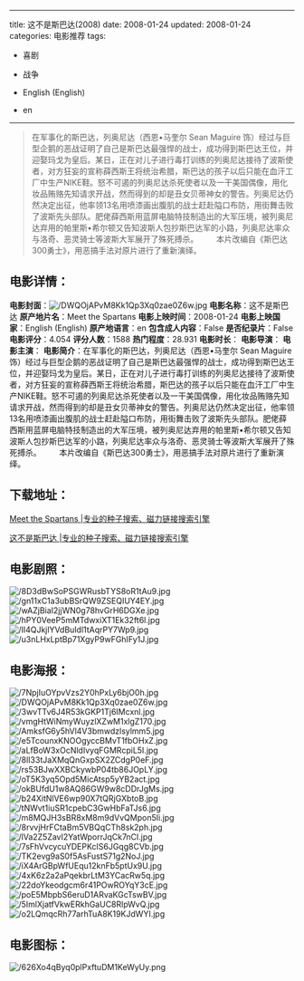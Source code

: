 
---
title: 这不是斯巴达(2008)
date: 2008-01-24
updated: 2008-01-24
categories: 电影推荐
tags:
- 喜剧
- 战争

- English (English)
- en
---


> 在军事化的斯巴达，列奥尼达（西恩•马奎尔 Sean Maguire 饰）经过与巨型企鹅的恶战证明了自己是斯巴达最强悍的战士，成功得到斯巴达王位，并迎娶玛戈为皇后。某日，正在对儿子进行毒打训练的列奥尼达接待了波斯使者，对方狂妄的宣称薛西斯王将统治希腊，斯巴达的孩子以后只能在血汗工厂中生产NIKE鞋。怒不可遏的列奥尼达杀死使者以及一干美国偶像，用化妆品贿赂先知请求开战，然而得到的却是丑女贝蒂神女的警告。列奥尼达仍然决定出征，他率领13名用喷漆画出腹肌的战士赶赴隘口布防，用街舞击败了波斯先头部队。肥佬薛西斯用蓝屏电脑特技制造出的大军压境，被列奥尼达弃用的帕里斯•希尔顿又告知波斯人包抄斯巴达军的小路，列奥尼达率众与洛奇、恶灵骑士等波斯大军展开了殊死搏杀。  　　本片改编自《斯巴达300勇士》，用恶搞手法对原片进行了重新演绎。

## **电影详情**：

**电影封面**：<img src="https://image.tmdb.org/t/p/w200/DWQOjAPvM8Kk1Qp3Xq0zae0Z6w.jpg" alt="/DWQOjAPvM8Kk1Qp3Xq0zae0Z6w.jpg" title="/DWQOjAPvM8Kk1Qp3Xq0zae0Z6w.jpg">
**电影名称**：这不是斯巴达
**原产地片名**：Meet the Spartans
**电影上映时间**：2008-01-24
**电影上映国家**：English (English)
**原产地语言**：en
**包含成人内容**：False
**是否纪录片**：False
**电影评分**：4.054
**评分人数**：1588
**热门程度**：28.931
**电影时长**：
**电影导演**：
**电影主演**：
**电影简介**：在军事化的斯巴达，列奥尼达（西恩•马奎尔 Sean Maguire 饰）经过与巨型企鹅的恶战证明了自己是斯巴达最强悍的战士，成功得到斯巴达王位，并迎娶玛戈为皇后。某日，正在对儿子进行毒打训练的列奥尼达接待了波斯使者，对方狂妄的宣称薛西斯王将统治希腊，斯巴达的孩子以后只能在血汗工厂中生产NIKE鞋。怒不可遏的列奥尼达杀死使者以及一干美国偶像，用化妆品贿赂先知请求开战，然而得到的却是丑女贝蒂神女的警告。列奥尼达仍然决定出征，他率领13名用喷漆画出腹肌的战士赶赴隘口布防，用街舞击败了波斯先头部队。肥佬薛西斯用蓝屏电脑特技制造出的大军压境，被列奥尼达弃用的帕里斯•希尔顿又告知波斯人包抄斯巴达军的小路，列奥尼达率众与洛奇、恶灵骑士等波斯大军展开了殊死搏杀。  　　本片改编自《斯巴达300勇士》，用恶搞手法对原片进行了重新演绎。

## **下载地址**：
[Meet the Spartans |专业的种子搜索、磁力链接搜索引擎](https://movie.amd794.com:2083/?search=Meet%20the%20Spartans&ordering=&mode=match_phrase&page_size=10&page=1)

[这不是斯巴达 |专业的种子搜索、磁力链接搜索引擎](https://movie.amd794.com:2083/?search=%E8%BF%99%E4%B8%8D%E6%98%AF%E6%96%AF%E5%B7%B4%E8%BE%BE&ordering=&mode=match_phrase&page_size=10&page=1)
 

## **电影剧照**：
<img src="https://image.tmdb.org/t/p/original/8D3dBwSoPSGWRusbTYS8oR1tAu9.jpg" alt="/8D3dBwSoPSGWRusbTYS8oR1tAu9.jpg" title="/8D3dBwSoPSGWRusbTYS8oR1tAu9.jpg"><img src="https://image.tmdb.org/t/p/original/gn11xC1a3ubBSrQW9ZSEQIUY4EY.jpg" alt="/gn11xC1a3ubBSrQW9ZSEQIUY4EY.jpg" title="/gn11xC1a3ubBSrQW9ZSEQIUY4EY.jpg"><img src="https://image.tmdb.org/t/p/original/wAZjBiaI2jjWN0g78hvGrH6DGXe.jpg" alt="/wAZjBiaI2jjWN0g78hvGrH6DGXe.jpg" title="/wAZjBiaI2jjWN0g78hvGrH6DGXe.jpg"><img src="https://image.tmdb.org/t/p/original/hPY0VeeP5mMTdwxiXT1Ek32ft6l.jpg" alt="/hPY0VeeP5mMTdwxiXT1Ek32ft6l.jpg" title="/hPY0VeeP5mMTdwxiXT1Ek32ft6l.jpg"><img src="https://image.tmdb.org/t/p/original/lI4QJkjlYVdBuIdl1tAqrPY7Wp9.jpg" alt="/lI4QJkjlYVdBuIdl1tAqrPY7Wp9.jpg" title="/lI4QJkjlYVdBuIdl1tAqrPY7Wp9.jpg"><img src="https://image.tmdb.org/t/p/original/u3nLHxLptBp71XgyP9wFGhIFy1J.jpg" alt="/u3nLHxLptBp71XgyP9wFGhIFy1J.jpg" title="/u3nLHxLptBp71XgyP9wFGhIFy1J.jpg">

## **电影海报**：
<img src="https://image.tmdb.org/t/p/original/7NpjIuOYpvVzs2Y0hPxLy6bjO0h.jpg" alt="/7NpjIuOYpvVzs2Y0hPxLy6bjO0h.jpg" title="/7NpjIuOYpvVzs2Y0hPxLy6bjO0h.jpg"><img src="https://image.tmdb.org/t/p/original/DWQOjAPvM8Kk1Qp3Xq0zae0Z6w.jpg" alt="/DWQOjAPvM8Kk1Qp3Xq0zae0Z6w.jpg" title="/DWQOjAPvM8Kk1Qp3Xq0zae0Z6w.jpg"><img src="https://image.tmdb.org/t/p/original/3wvTTv6J4R53kGKP1Tj6IMcxnl.jpg" alt="/3wvTTv6J4R53kGKP1Tj6IMcxnl.jpg" title="/3wvTTv6J4R53kGKP1Tj6IMcxnl.jpg"><img src="https://image.tmdb.org/t/p/original/vmgHtWiNmyWuyzlXZwM1xlgZ170.jpg" alt="/vmgHtWiNmyWuyzlXZwM1xlgZ170.jpg" title="/vmgHtWiNmyWuyzlXZwM1xlgZ170.jpg"><img src="https://image.tmdb.org/t/p/original/AmksfG6y5hVl4V3bmwdzlsylmm5.jpg" alt="/AmksfG6y5hVl4V3bmwdzlsylmm5.jpg" title="/AmksfG6y5hVl4V3bmwdzlsylmm5.jpg"><img src="https://image.tmdb.org/t/p/original/e5TcounxKNOOgyccBMvT1fbOHxZ.jpg" alt="/e5TcounxKNOOgyccBMvT1fbOHxZ.jpg" title="/e5TcounxKNOOgyccBMvT1fbOHxZ.jpg"><img src="https://image.tmdb.org/t/p/original/aLfBoW3xOcNldIvyqFGMRcpiL5I.jpg" alt="/aLfBoW3xOcNldIvyqFGMRcpiL5I.jpg" title="/aLfBoW3xOcNldIvyqFGMRcpiL5I.jpg"><img src="https://image.tmdb.org/t/p/original/8lI33tJaXMqQnGxpSX2ZCdgP0eF.jpg" alt="/8lI33tJaXMqQnGxpSX2ZCdgP0eF.jpg" title="/8lI33tJaXMqQnGxpSX2ZCdgP0eF.jpg"><img src="https://image.tmdb.org/t/p/original/rs53BJwXXBCkywbP04tb86JOpLY.jpg" alt="/rs53BJwXXBCkywbP04tb86JOpLY.jpg" title="/rs53BJwXXBCkywbP04tb86JOpLY.jpg"><img src="https://image.tmdb.org/t/p/original/oT5K3yq5Opd5MicAtsp5yYB2act.jpg" alt="/oT5K3yq5Opd5MicAtsp5yYB2act.jpg" title="/oT5K3yq5Opd5MicAtsp5yYB2act.jpg"><img src="https://image.tmdb.org/t/p/original/okBUfdU1w8AQ86GW9w8cDDrJgMs.jpg" alt="/okBUfdU1w8AQ86GW9w8cDDrJgMs.jpg" title="/okBUfdU1w8AQ86GW9w8cDDrJgMs.jpg"><img src="https://image.tmdb.org/t/p/original/b24XitNlVE6wp90X7tQRjGXbtoB.jpg" alt="/b24XitNlVE6wp90X7tQRjGXbtoB.jpg" title="/b24XitNlVE6wp90X7tQRjGXbtoB.jpg"><img src="https://image.tmdb.org/t/p/original/tNWvt1iuSR1cpebC3GwHbFaTJs6.jpg" alt="/tNWvt1iuSR1cpebC3GwHbFaTJs6.jpg" title="/tNWvt1iuSR1cpebC3GwHbFaTJs6.jpg"><img src="https://image.tmdb.org/t/p/original/m8MQJH3sBR8xM8m9dVvQMpon5Ii.jpg" alt="/m8MQJH3sBR8xM8m9dVvQMpon5Ii.jpg" title="/m8MQJH3sBR8xM8m9dVvQMpon5Ii.jpg"><img src="https://image.tmdb.org/t/p/original/8rvvjHrFCtaBm5VBQqCTh8sk2ph.jpg" alt="/8rvvjHrFCtaBm5VBQqCTh8sk2ph.jpg" title="/8rvvjHrFCtaBm5VBQqCTh8sk2ph.jpg"><img src="https://image.tmdb.org/t/p/original/lVa2Z5ZavI2YatWporrJqCk7nCl.jpg" alt="/lVa2Z5ZavI2YatWporrJqCk7nCl.jpg" title="/lVa2Z5ZavI2YatWporrJqCk7nCl.jpg"><img src="https://image.tmdb.org/t/p/original/7sFhVvcycuYDEPKcIS6JGqg8CVb.jpg" alt="/7sFhVvcycuYDEPKcIS6JGqg8CVb.jpg" title="/7sFhVvcycuYDEPKcIS6JGqg8CVb.jpg"><img src="https://image.tmdb.org/t/p/original/TK2evg9aS0f5AsFustS71g2NoJ.jpg" alt="/TK2evg9aS0f5AsFustS71g2NoJ.jpg" title="/TK2evg9aS0f5AsFustS71g2NoJ.jpg"><img src="https://image.tmdb.org/t/p/original/iX4ArGBpWfUEqu12knFb5ptUx9U.jpg" alt="/iX4ArGBpWfUEqu12knFb5ptUx9U.jpg" title="/iX4ArGBpWfUEqu12knFb5ptUx9U.jpg"><img src="https://image.tmdb.org/t/p/original/4xK6z2a2aPqekbrLtM3YCacRw5q.jpg" alt="/4xK6z2a2aPqekbrLtM3YCacRw5q.jpg" title="/4xK6z2a2aPqekbrLtM3YCacRw5q.jpg"><img src="https://image.tmdb.org/t/p/original/22doYkeodgcm6r41POwROYqY3cE.jpg" alt="/22doYkeodgcm6r41POwROYqY3cE.jpg" title="/22doYkeodgcm6r41POwROYqY3cE.jpg"><img src="https://image.tmdb.org/t/p/original/poE5MbpbS6eruD1ARvaKGcTswBV.jpg" alt="/poE5MbpbS6eruD1ARvaKGcTswBV.jpg" title="/poE5MbpbS6eruD1ARvaKGcTswBV.jpg"><img src="https://image.tmdb.org/t/p/original/5ImlXjatfVkwERkhGaUC8RlpWvQ.jpg" alt="/5ImlXjatfVkwERkhGaUC8RlpWvQ.jpg" title="/5ImlXjatfVkwERkhGaUC8RlpWvQ.jpg"><img src="https://image.tmdb.org/t/p/original/o2LQmqcRh77arhTuA8K19KJdWYI.jpg" alt="/o2LQmqcRh77arhTuA8K19KJdWYI.jpg" title="/o2LQmqcRh77arhTuA8K19KJdWYI.jpg">

## **电影图标**：
<img src="https://image.tmdb.org/t/p/original/626Xo4qByq0plPxftuDM1KeWyUy.png" alt="/626Xo4qByq0plPxftuDM1KeWyUy.png" title="/626Xo4qByq0plPxftuDM1KeWyUy.png">
